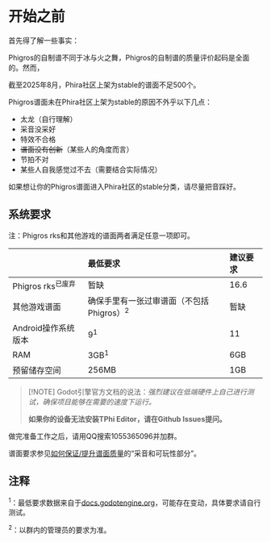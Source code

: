 # 开始之前

首先得了解一些事实：

Phigros的自制谱不同于冰与火之舞，Phigros的自制谱的质量评价起码是全面的。然而，

截至2025年8月，Phira社区上架为stable的谱面不足500个。

Phigros谱面未在Phira社区上架为stable的原因不外乎以下几点：

* 太龙（自行理解）
* 采音没采好
* 特效不合格
* ~~谱面没有创新~~（某些人的角度而言）
* 节拍不对
* 某些人自我感觉过不去（需要结合实际情况）

如果想让你的Phigros谱面进入Phira社区的stable分类，请尽量把音踩好。

## 系统要求

注：Phigros rks和其他游戏的谱面两者满足任意一项即可。

|  | 最低要求 | 建议要求 |
| :------ | :------ | :------ |
| Phigros rks<sup>已废弃</sup> | 暂缺 | 16.6 |
| 其他游戏谱面 | 确保手里有一张过审谱面（不包括Phigros）<sup>2</sup> | 暂缺 |
| Android操作系统版本 | 9<sup>1</sup> | 11 |
| RAM | 3GB<sup>1</sup> | 6GB |
| 预留储存空间 | 256MB | 1GB |

> [!NOTE] Godot引擎官方文档的说法：*强烈建议在低端硬件上自己进行测试，确保项目能够在需要的速度下运行。*
>
> **如果你的设备无法安装TPhi Editor，请在Github Issues提问。**

做完准备工作之后，请用QQ搜索1055365096并加群。

谱面要求参见[如何保证/提升谱面质量](/stable-guide)的“采音和可玩性部分”。

## 注释

<sup>1</sup>：最低要求数据来自于[docs.godotengine.org](https://docs.godotengine.org/zh-cn/4.x/about/system_requirements.html#id2)，可能存在变动，具体要求请自行测试。

<sup>2</sup>：以群内的管理员的要求为准。